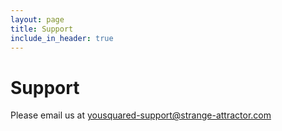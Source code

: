```yaml
---
layout: page
title: Support
include_in_header: true
---
```


# Support

Please email us at yousquared-support@strange-attractor.com
